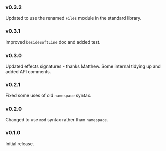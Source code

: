### v0.3.2
   Updated to use the renamed `Files` module in the standard library.

### v0.3.1
   Improved `besideSoftLine` doc and added test.

### v0.3.0
   Updated effects signatures - thanks Matthew.
   Some internal tidying up and added API comments.

### v0.2.1
   Fixed some uses of old `namespace` syntax.

### v0.2.0
   Changed to use `mod` syntax rather than `namespace`.
   
### v0.1.0
   Initial release.
